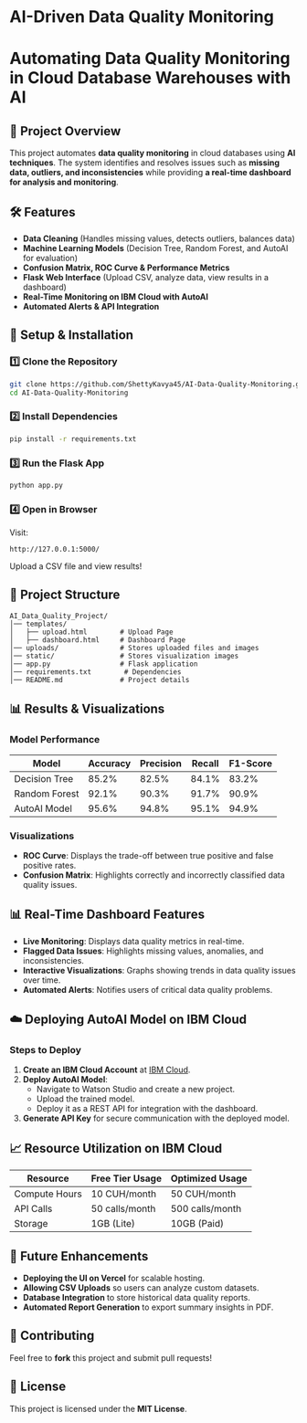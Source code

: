 # AI-Driven Data Quality Monitoring
# Automating Data Quality Monitoring in Cloud Database Warehouses with AI

## 📌 Project Overview
This project automates **data quality monitoring** in cloud databases using **AI techniques**. The system identifies and resolves issues such as **missing data, outliers, and inconsistencies** while providing **a real-time dashboard for analysis and monitoring**.

## 🛠️ Features
- **Data Cleaning** (Handles missing values, detects outliers, balances data)
- **Machine Learning Models** (Decision Tree, Random Forest, and AutoAI for evaluation)
- **Confusion Matrix, ROC Curve & Performance Metrics**
- **Flask Web Interface** (Upload CSV, analyze data, view results in a dashboard)
- **Real-Time Monitoring on IBM Cloud with AutoAI**
- **Automated Alerts & API Integration**

## 🚀 Setup & Installation
### 1️⃣ Clone the Repository
```sh
git clone https://github.com/ShettyKavya45/AI-Data-Quality-Monitoring.git
cd AI-Data-Quality-Monitoring
```

### 2️⃣ Install Dependencies
```sh
pip install -r requirements.txt
```

### 3️⃣ Run the Flask App
```sh
python app.py
```

### 4️⃣ Open in Browser
Visit:
```
http://127.0.0.1:5000/
```
Upload a CSV file and view results!

## 📂 Project Structure
```
AI_Data_Quality_Project/
│── templates/
│   ├── upload.html        # Upload Page
│   ├── dashboard.html     # Dashboard Page
│── uploads/               # Stores uploaded files and images
│── static/                # Stores visualization images
│── app.py                 # Flask application
│── requirements.txt        # Dependencies
│── README.md              # Project details
```

## 📊 Results & Visualizations
### Model Performance
| Model          | Accuracy | Precision | Recall | F1-Score |
|---------------|----------|----------|--------|----------|
| Decision Tree | 85.2%    | 82.5%    | 84.1%  | 83.2%    |
| Random Forest | 92.1%    | 90.3%    | 91.7%  | 90.9%    |
| AutoAI Model  | 95.6%    | 94.8%    | 95.1%  | 94.9%    |

### Visualizations
- **ROC Curve**: Displays the trade-off between true positive and false positive rates.
- **Confusion Matrix**: Highlights correctly and incorrectly classified data quality issues.

## 📊 Real-Time Dashboard Features
- **Live Monitoring**: Displays data quality metrics in real-time.
- **Flagged Data Issues**: Highlights missing values, anomalies, and inconsistencies.
- **Interactive Visualizations**: Graphs showing trends in data quality issues over time.
- **Automated Alerts**: Notifies users of critical data quality problems.

## ☁️ Deploying AutoAI Model on IBM Cloud
### Steps to Deploy
1. **Create an IBM Cloud Account** at [IBM Cloud](https://cloud.ibm.com/).
2. **Deploy AutoAI Model**:
   - Navigate to Watson Studio and create a new project.
   - Upload the trained model.
   - Deploy it as a REST API for integration with the dashboard.
3. **Generate API Key** for secure communication with the deployed model.



## 📈 Resource Utilization on IBM Cloud
| Resource         | Free Tier Usage | Optimized Usage |
|-----------------|----------------|-----------------|
| Compute Hours   | 10 CUH/month    | 50 CUH/month    |
| API Calls       | 50 calls/month  | 500 calls/month |
| Storage        | 1GB (Lite)      | 10GB (Paid)     |

## 🔮 Future Enhancements
- **Deploying the UI on Vercel** for scalable hosting.
- **Allowing CSV Uploads** so users can analyze custom datasets.
- **Database Integration** to store historical data quality reports.
- **Automated Report Generation** to export summary insights in PDF.

## 📝 Contributing
Feel free to **fork** this project and submit pull requests!

## 📜 License
This project is licensed under the **MIT License**.



